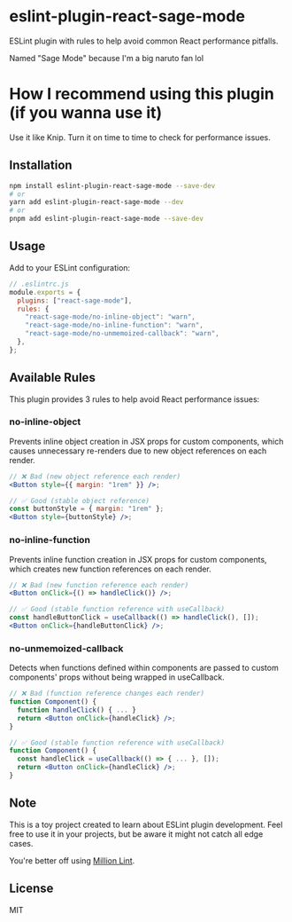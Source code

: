 # eslint-plugin-react-sage-mode

ESLint plugin with rules to help avoid common React performance pitfalls.

Named "Sage Mode" because I'm a big naruto fan lol

# How I recommend using this plugin (if you wanna use it)

Use it like Knip. Turn it on time to time to check for performance issues.

## Installation

```bash
npm install eslint-plugin-react-sage-mode --save-dev
# or
yarn add eslint-plugin-react-sage-mode --dev
# or
pnpm add eslint-plugin-react-sage-mode --save-dev
```

## Usage

Add to your ESLint configuration:

```js
// .eslintrc.js
module.exports = {
  plugins: ["react-sage-mode"],
  rules: {
    "react-sage-mode/no-inline-object": "warn",
    "react-sage-mode/no-inline-function": "warn",
    "react-sage-mode/no-unmemoized-callback": "warn",
  },
};
```

## Available Rules

This plugin provides 3 rules to help avoid React performance issues:

### no-inline-object

Prevents inline object creation in JSX props for custom components, which causes unnecessary re-renders due to new object references on each render.

```jsx
// ❌ Bad (new object reference each render)
<Button style={{ margin: "1rem" }} />;

// ✅ Good (stable object reference)
const buttonStyle = { margin: "1rem" };
<Button style={buttonStyle} />;
```

### no-inline-function

Prevents inline function creation in JSX props for custom components, which creates new function references on each render.

```jsx
// ❌ Bad (new function reference each render)
<Button onClick={() => handleClick()} />;

// ✅ Good (stable function reference with useCallback)
const handleButtonClick = useCallback(() => handleClick(), []);
<Button onClick={handleButtonClick} />;
```

### no-unmemoized-callback

Detects when functions defined within components are passed to custom components' props without being wrapped in useCallback.

```jsx
// ❌ Bad (function reference changes each render)
function Component() {
  function handleClick() { ... }
  return <Button onClick={handleClick} />;
}

// ✅ Good (stable function reference with useCallback)
function Component() {
  const handleClick = useCallback(() => { ... }, []);
  return <Button onClick={handleClick} />;
}
```

## Note

This is a toy project created to learn about ESLint plugin development. Feel free to use it in your projects, but be aware it might not catch all edge cases.

You're better off using [Million Lint](https://million.dev/docs).

## License

MIT

